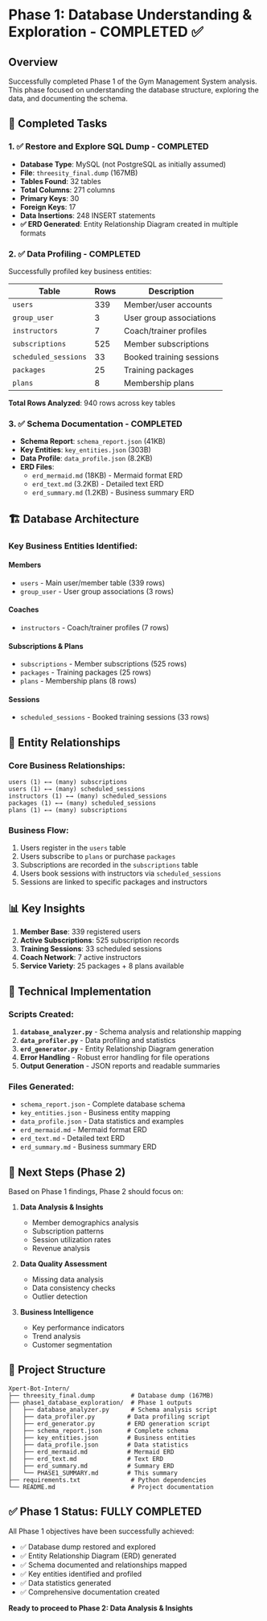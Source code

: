 # Phase 1: Database Understanding & Exploration - COMPLETED ✅

## Overview
Successfully completed Phase 1 of the Gym Management System analysis. This phase focused on understanding the database structure, exploring the data, and documenting the schema.

## 🎯 Completed Tasks

### 1. ✅ Restore and Explore SQL Dump - **COMPLETED**
- **Database Type**: MySQL (not PostgreSQL as initially assumed)
- **File**: `threesity_final.dump` (167MB)
- **Tables Found**: 32 tables
- **Total Columns**: 271 columns
- **Primary Keys**: 30
- **Foreign Keys**: 17
- **Data Insertions**: 248 INSERT statements
- **✅ ERD Generated**: Entity Relationship Diagram created in multiple formats

### 2. ✅ Data Profiling - **COMPLETED**
Successfully profiled key business entities:

| Table | Rows | Description |
|-------|------|-------------|
| `users` | 339 | Member/user accounts |
| `group_user` | 3 | User group associations |
| `instructors` | 7 | Coach/trainer profiles |
| `subscriptions` | 525 | Member subscriptions |
| `scheduled_sessions` | 33 | Booked training sessions |
| `packages` | 25 | Training packages |
| `plans` | 8 | Membership plans |

**Total Rows Analyzed**: 940 rows across key tables

### 3. ✅ Schema Documentation - **COMPLETED**
- **Schema Report**: `schema_report.json` (41KB)
- **Key Entities**: `key_entities.json` (303B)
- **Data Profile**: `data_profile.json` (8.2KB)
- **ERD Files**: 
  - `erd_mermaid.md` (18KB) - Mermaid format ERD
  - `erd_text.md` (3.2KB) - Detailed text ERD
  - `erd_summary.md` (1.2KB) - Business summary ERD

## 🏗️ Database Architecture

### Key Business Entities Identified:

#### Members
- `users` - Main user/member table (339 rows)
- `group_user` - User group associations (3 rows)

#### Coaches
- `instructors` - Coach/trainer profiles (7 rows)

#### Subscriptions & Plans
- `subscriptions` - Member subscriptions (525 rows)
- `packages` - Training packages (25 rows)
- `plans` - Membership plans (8 rows)

#### Sessions
- `scheduled_sessions` - Booked training sessions (33 rows)

## 🔗 Entity Relationships

### Core Business Relationships:
```
users (1) ←→ (many) subscriptions
users (1) ←→ (many) scheduled_sessions
instructors (1) ←→ (many) scheduled_sessions
packages (1) ←→ (many) scheduled_sessions
plans (1) ←→ (many) subscriptions
```

### Business Flow:
1. Users register in the `users` table
2. Users subscribe to `plans` or purchase `packages`
3. Subscriptions are recorded in the `subscriptions` table
4. Users book sessions with instructors via `scheduled_sessions`
5. Sessions are linked to specific packages and instructors

## 📊 Key Insights

1. **Member Base**: 339 registered users
2. **Active Subscriptions**: 525 subscription records
3. **Training Sessions**: 33 scheduled sessions
4. **Coach Network**: 7 active instructors
5. **Service Variety**: 25 packages + 8 plans available

## 🔧 Technical Implementation

### Scripts Created:
1. **`database_analyzer.py`** - Schema analysis and relationship mapping
2. **`data_profiler.py`** - Data profiling and statistics
3. **`erd_generator.py`** - Entity Relationship Diagram generation
4. **Error Handling** - Robust error handling for file operations
5. **Output Generation** - JSON reports and readable summaries

### Files Generated:
- `schema_report.json` - Complete database schema
- `key_entities.json` - Business entity mapping
- `data_profile.json` - Data statistics and examples
- `erd_mermaid.md` - Mermaid format ERD
- `erd_text.md` - Detailed text ERD
- `erd_summary.md` - Business summary ERD

## 🎯 Next Steps (Phase 2)

Based on Phase 1 findings, Phase 2 should focus on:

1. **Data Analysis & Insights**
   - Member demographics analysis
   - Subscription patterns
   - Session utilization rates
   - Revenue analysis

2. **Data Quality Assessment**
   - Missing data analysis
   - Data consistency checks
   - Outlier detection

3. **Business Intelligence**
   - Key performance indicators
   - Trend analysis
   - Customer segmentation

## 📁 Project Structure

```
Xpert-Bot-Intern/
├── threesity_final.dump          # Database dump (167MB)
├── phase1_database_exploration/  # Phase 1 outputs
│   ├── database_analyzer.py      # Schema analysis script
│   ├── data_profiler.py         # Data profiling script
│   ├── erd_generator.py         # ERD generation script
│   ├── schema_report.json       # Complete schema
│   ├── key_entities.json        # Business entities
│   ├── data_profile.json        # Data statistics
│   ├── erd_mermaid.md           # Mermaid ERD
│   ├── erd_text.md              # Text ERD
│   ├── erd_summary.md           # Summary ERD
│   └── PHASE1_SUMMARY.md        # This summary
├── requirements.txt              # Python dependencies
└── README.md                     # Project documentation
```

## ✅ Phase 1 Status: FULLY COMPLETED

All Phase 1 objectives have been successfully achieved:
- ✅ Database dump restored and explored
- ✅ Entity Relationship Diagram (ERD) generated
- ✅ Schema documented and relationships mapped
- ✅ Key entities identified and profiled
- ✅ Data statistics generated
- ✅ Comprehensive documentation created

**Ready to proceed to Phase 2: Data Analysis & Insights** 